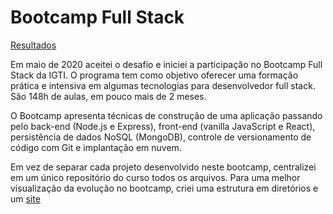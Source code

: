 # Bootcamp Full Stack

<a target="_blank" href="https://testtzlaffe.github.io/bootcamp-fullstack-igti/">Resultados</a>

Em maio de 2020 aceitei o desafio e iniciei a participação no Bootcamp
Full Stack da IGTI. O programa tem como objetivo oferecer uma formação
prática e intensiva em algumas tecnologias para desenvolvedor full
stack. São 148h de aulas, em pouco mais de 2 meses.

O Bootcamp apresenta técnicas de construção de uma aplicação passando
pelo back-end (Node.js e Express), front-end (vanilla JavaScript e
React), persistência de dados NoSQL (MongoDB), controle de
versionamento de código com Git e implantação em nuvem.

Em vez de separar cada projeto desenvolvido neste bootcamp, centralizei em um único repositório do curso todos os arquivos. Para uma melhor visualização da evolução no bootcamp, criei uma estrutura em diretórios e um <a target="_blank" href="https://testtzlaffe.github.io/bootcamp-fullstack-igti/">site</a>
